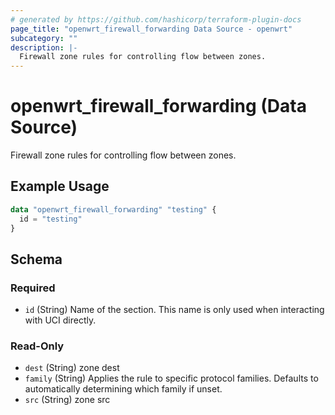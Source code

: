 ```yaml
---
# generated by https://github.com/hashicorp/terraform-plugin-docs
page_title: "openwrt_firewall_forwarding Data Source - openwrt"
subcategory: ""
description: |-
  Firewall zone rules for controlling flow between zones.
---
```


# openwrt_firewall_forwarding (Data Source)

Firewall zone rules for controlling flow between zones.

## Example Usage

```terraform
data "openwrt_firewall_forwarding" "testing" {
  id = "testing"
}
```

<!-- schema generated by tfplugindocs -->
## Schema

### Required

- `id` (String) Name of the section. This name is only used when interacting with UCI directly.

### Read-Only

- `dest` (String) zone dest
- `family` (String) Applies the rule to specific protocol families. Defaults to automatically determining which family if unset.
- `src` (String) zone src


